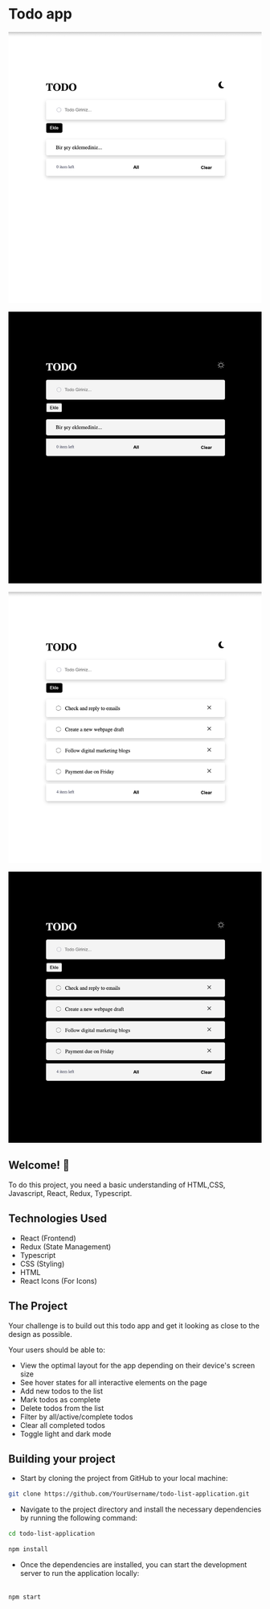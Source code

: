 # Todo app

![Design preview for the Todo app coding challenge](./src/assets/todo-app-sun.png) 

![Design preview for the Todo app coding challenge](./src/assets/todo-app-night.png)

![Design preview for the Todo app coding challenge](./src/assets/todo-app-sun-todo.png)

![Design preview for the Todo app coding challenge](./src/assets/todo-app-night-todo.png)



## Welcome! 👋

To do this project, you need a basic understanding of HTML,CSS, Javascript, React, Redux, Typescript.

## Technologies Used

- React (Frontend)
- Redux (State Management)
- Typescript
- CSS (Styling)
- HTML
- React Icons (For Icons)

## The Project

Your challenge is to build out this todo app and get it looking as close to the design as possible.

Your users should be able to:

- View the optimal layout for the app depending on their device's screen size
- See hover states for all interactive elements on the page
- Add new todos to the list
- Mark todos as complete
- Delete todos from the list
- Filter by all/active/complete todos
- Clear all completed todos
- Toggle light and dark mode


## Building your project

- Start by cloning the project from GitHub to your local machine:
```bash
git clone https://github.com/YourUsername/todo-list-application.git
```
- Navigate to the project directory and install the necessary dependencies by running the following command:
```bash
cd todo-list-application
```
```bash
npm install
```
- Once the dependencies are installed, you can start the development server to run the application locally:
```

npm start
```


